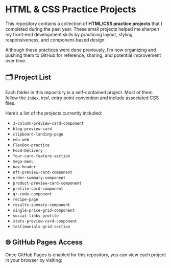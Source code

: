 # HTML & CSS Practice Projects

This repository contains a collection of **HTML/CSS practice projects** that I completed during the past year. These small projects helped me sharpen my front-end development skills by practicing layout, styling, responsiveness, and component-based design.

Although these practices were done previously, I’m now organizing and pushing them to GitHub for reference, sharing, and potential improvement over time.

## 🗂️ Project List

Each folder in this repository is a self-contained project. Most of them follow the `index.html` entry point convention and include associated CSS files.

Here’s a list of the projects currently included:

- `3-column-preview-card-component`
- `blog-preview-card`
- `clipboard-landing-page`
- `edu-web`
- `FlexBox-practice`
- `Food-Delivery`
- `four-card-feature-section`
- `mega-menu`
- `nav-header`
- `nft-preview-card-component`
- `order-summary-component`
- `product-preview-card-component`
- `profile-card-component`
- `qr-code-component`
- `recipe-page`
- `results-summary-component`
- `single-price-grid-component`
- `social-links-profile`
- `stats-preview-card-component`
- `testimonials-grid-section`

## 🌐 GitHub Pages Access

Once GitHub Pages is enabled for this repository, you can view each project in your browser by visiting:

